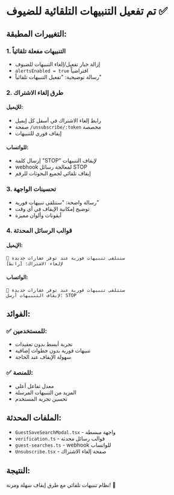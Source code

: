 # تم تفعيل التنبيهات التلقائية للضيوف ✅

## التغييرات المطبقة:

### 1. **التنبيهات مفعلة تلقائياً**
- إزالة خيار تفعيل/إلغاء التنبيهات للضيوف
- `alertsEnabled = true` افتراضياً
- رسالة توضيحية: "تفعيل التنبيهات تلقائياً"

### 2. **طرق إلغاء الاشتراك**

#### للإيميل:
- رابط إلغاء الاشتراك في أسفل كل إيميل
- صفحة `/unsubscribe/:token` مخصصة
- إيقاف فوري للتنبيهات

#### للواتساب:
- إرسال كلمة "STOP" لإيقاف التنبيهات
- webhook لمعالجة رسائل STOP
- إيقاف تلقائي لجميع البحوثات للرقم

### 3. **تحسينات الواجهة**
- رسالة واضحة: "ستتلقى تنبيهات فورية"
- توضيح إمكانية الإيقاف في أي وقت
- أيقونات وألوان مميزة

### 4. **قوالب الرسائل المحدثة**

#### الإيميل:
```html
🔔 ستتلقى تنبيهات فورية عند توفر عقارات جديدة
لإلغاء الاشتراك: [رابط]
```

#### الواتساب:
```
🔔 ستتلقى تنبيهات فورية عند توفر عقارات جديدة
لإيقاف التنبيهات أرسل: STOP
```

## الفوائد:

### ✅ **للمستخدمين:**
- تجربة أبسط بدون تعقيدات
- تنبيهات فورية بدون خطوات إضافية
- سهولة الإيقاف عند الحاجة

### ✅ **للمنصة:**
- معدل تفاعل أعلى
- المزيد من التنبيهات المرسلة
- تحسين تجربة المستخدم

## الملفات المحدثة:
- `GuestSaveSearchModal.tsx` - واجهة مبسطة
- `verification.ts` - قوالب رسائل محدثة
- `guest-searches.ts` - webhook للواتساب
- `Unsubscribe.tsx` - صفحة إلغاء الاشتراك

## النتيجة:
نظام تنبيهات تلقائي مع طرق إيقاف سهلة ومرنة! 🚀